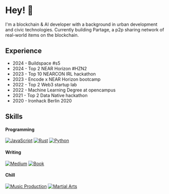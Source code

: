 # Hey! 👋 

I'm a blockchain & AI developer with a background in urban development and civic technologies.
Currently building Partage, a p2p sharing network of real-world items on the blockchain.

## Experience

- 2024 - Buildspace #s5 
- 2024 - Top 2 NEAR Horizon #HZN2
- 2023 - Top 10 NEARCON IRL hackathon
- 2023 - Encode x NEAR Horizon bootcamp
- 2022 - Top 2 Web3 startup lab
- 2022 - Machine Learning Degree at opencampus
- 2021 - Top 2 Data Native hackathon
- 2020 - Ironhack Berlin 2020

## Skills

#### Programming
[![JavaScript](https://img.shields.io/badge/JavaScript-F0DB4F?style=for-the-badge&logo=javascript&logoColor=323330)](https://github.com/jcarbonnell)
[![Rust](https://img.shields.io/badge/TypeScript-007ACC?style=for-the-badge&logo=typescript&logoColor=white)](https://github.com/jcarbonnell)
[![Python](https://img.shields.io/badge/PHP-777BB3?style=for-the-badge&logo=php&logoColor=white)](https://github.com/jcarbonnell)

#### Writing
[![Medium](https://img.shields.io/badge/Figma-F24E1E?style=for-the-badge&logo=figma&logoColor=white)]([https://juliencarbonnell.medium.com/)
[![Book](https://img.shields.io/badge/Adobe%20Photoshop-31A8FF?style=for-the-badge&logo=Adobe%20Photoshop&logoColor=black)]([https://a.co/d/0Ox4saC])

#### Chill
[![Music Production](https://img.shields.io/badge/-ReactJs-61DAFB?logo=react&logoColor=white&style=for-the-badge)]([https://digitaloverdrive.bandcamp.com/])
[![Martial Arts](https://img.shields.io/badge/next.js-000000?style=for-the-badge&logo=nextdotjs&logoColor=white)](https://github.com/jcarbonnell)
